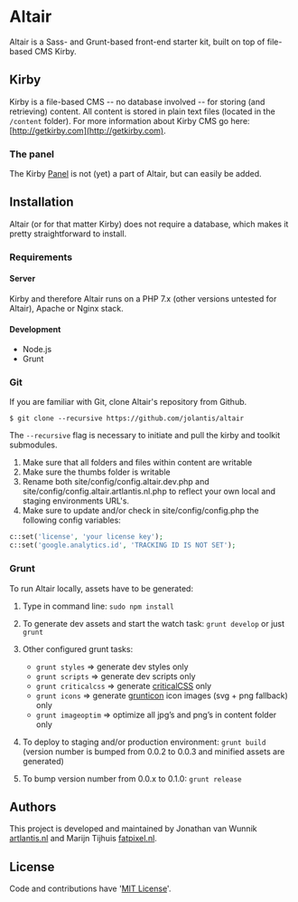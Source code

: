 # Altair

Altair is a Sass- and Grunt-based front-end starter kit, built on top of file-based CMS Kirby.

## Kirby

Kirby is a file-based CMS -- no database involved -- for storing (and retrieving) content. All content is stored in plain text files (located in the `/content` folder). For more information about Kirby CMS go here: [http://getkirby.com](http://getkirby.com).

### The panel

The Kirby [Panel](https://github.com/getkirby/panel) is not (yet) a part of Altair, but can easily be added.

## Installation

Altair (or for that matter Kirby) does not require a database, which makes it pretty straightforward to install.

### Requirements

#### Server

Kirby and therefore Altair runs on a PHP 7.x (other versions untested for Altair), Apache or Nginx stack.

#### Development

- Node.js
- Grunt

### Git

If you are familiar with Git, clone Altair's repository from Github.


    $ git clone --recursive https://github.com/jolantis/altair


The `--recursive` flag is necessary to initiate and pull the kirby and toolkit submodules.

1. Make sure that all folders and files within content are writable
2. Make sure the thumbs folder is writable
3. Rename both site/config/config.altair.dev.php and site/config/config.altair.artlantis.nl.php to reflect your own local and staging environments URL's.
4. Make sure to update and/or check in site/config/config.php the following config variables:

```php
c::set('license', 'your license key');
c::set('google.analytics.id', 'TRACKING ID IS NOT SET');
```

### Grunt

To run Altair locally, assets have to be generated:

1. Type in command line: `sudo npm install`
2. To generate dev assets and start the watch task: `grunt develop` or just `grunt`
3. Other configured grunt tasks:

    - `grunt styles` => generate dev styles only
    - `grunt scripts` => generate dev scripts only
    - `grunt criticalcss` => generate [criticalCSS](https://github.com/filamentgroup/criticalCSS) only
    - `grunt icons` => generate [grunticon](https://github.com/filamentgroup/grunticon) icon images (svg + png fallback) only
    - `grunt imageoptim` => optimize all jpg’s and png’s in content folder only

4. To deploy to staging and/or production environment: `grunt build` (version number is bumped from 0.0.2 to 0.0.3 and minified assets are generated)
5. To bump version number from 0.0.x to 0.1.0: `grunt release`

## Authors

This project is developed and maintained by Jonathan van Wunnik [artlantis.nl](https://artlantis.nl) and Marijn Tijhuis [fatpixel.nl](https://fatpixel.nl).

## License

Code and contributions have '[MIT License](./license.md)'.
